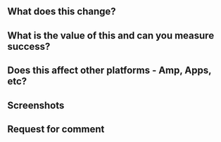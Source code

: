 ## What does this change?

## What is the value of this and can you measure success?

## Does this affect other platforms - Amp, Apps, etc?

## Screenshots

## Request for comment

<!-- AB test? https://github.com/guardian/frontend/blob/master/docs/03-dev-howtos/01-ab-testing.md -->
<!-- AMP question? https://github.com/guardian/frontend/blob/master/docs/03-dev-howtos/17-working-with-amp.md -->
<!-- Does this PR meet the contributing guidelines? https://github.com/guardian/frontend/blob/issue_pr_templates/.github/CONTRIBUTING.md#submission -->
